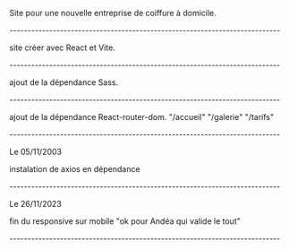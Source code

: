 Site pour une nouvelle entreprise de coiffure à domicile.

*---------------------------------------------------------------------------*

site créer avec React et Vite.

*---------------------------------------------------------------------------*

ajout de la dépendance Sass.

*---------------------------------------------------------------------------*

ajout de la dépendance React-router-dom.
"/accueil"
"/galerie"
"/tarifs"

*---------------------------------------------------------------------------*

Le 05/11/2003

instalation de axios en dépendance

*---------------------------------------------------------------------------*

Le 26/11/2023

fin du responsive sur mobile "ok pour Andéa qui valide le tout"

*---------------------------------------------------------------------------*
